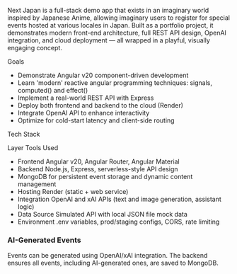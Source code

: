 Next Japan is a full-stack demo app that exists in an imaginary world inspired by Japanese Anime, allowing
imaginary users to register for special events hosted at various locales in Japan.
Built as a portfolio project, it demonstrates modern front-end architecture, full REST API design, OpenAI
integration, and cloud deployment — all wrapped in a playful, visually engaging concept.

Goals
- Demonstrate Angular v20 component-driven development
- Learn 'modern' reactive angular programming techniques: signals, computed() and effect()
- Implement a real-world REST API with Express
- Deploy both frontend and backend to the cloud (Render)
- Integrate OpenAI API to enhance interactivity
- Optimize for cold-start latency and client-side routing

Tech Stack

Layer Tools Used
- Frontend Angular v20, Angular Router, Angular Material
- Backend Node.js, Express, serverless-style API design
- MongoDB for persistent event storage and dynamic content management
- Hosting Render (static + web service)
- Integration OpenAI and xAI APIs (text and image generation, assistant logic)
- Data Source Simulated API with local JSON file mock data
- Environment .env variables, prod/staging configs, CORS, rate limiting

### AI-Generated Events
Events can be generated using OpenAI/xAI integration. The backend ensures all events, including AI-generated ones, are saved to MongoDB.
